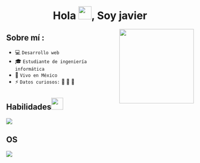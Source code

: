 <div align="" width="50">
    
</div>
<h1 align="center">Hola <img src="https://media.giphy.com/media/hvRJCLFzcasrR4ia7z/giphy.gif" width="35">, Soy javier</h1>

<img align='right' src='https://user-images.githubusercontent.com/5713670/87202985-820dcb80-c2b6-11ea-9f56-7ec461c497c3.gif' width='200'>

## Sobre mí :

- 💻 `Desarrollo web`
- 🎓 `Estudiante de ingeniería informática`
- 🏡 `Vivo en México`
- ⚡ `Datos curiosos:` 🍕 🏉 🎥

<h2>Habilidades<img src = "https://media2.giphy.com/media/QssGEmpkyEOhBCb7e1/giphy.gif?cid=ecf05e47a0n3gi1bfqntqmob8g9aid1oyj2wr3ds3mg700bl&rid=giphy.gif" width = 32px> </h2>
<p align="left">
  <a href="https://skillicons.dev">
    <img src="https://skillicons.dev/icons?i=github,vscode,react,ts,js,nodejs,vite,tailwind" />
  </a>
</p>

<h2>OS</h2>
<img src="https://skillicons.dev/icons?i=ubuntu,windows" />


